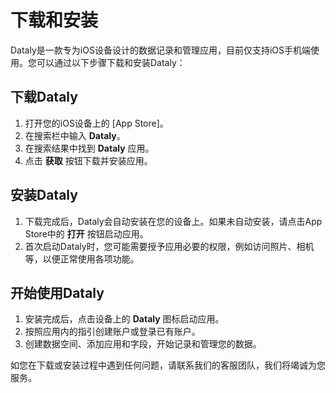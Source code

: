 # 下载和安装

Dataly是一款专为iOS设备设计的数据记录和管理应用，目前仅支持iOS手机端使用。您可以通过以下步骤下载和安装Dataly：

## 下载Dataly

1. 打开您的iOS设备上的 [App Store]。
2. 在搜索栏中输入 **Dataly**。
3. 在搜索结果中找到 **Dataly** 应用。
4. 点击 **获取** 按钮下载并安装应用。

## 安装Dataly

1. 下载完成后，Dataly会自动安装在您的设备上。如果未自动安装，请点击App Store中的 **打开** 按钮启动应用。
2. 首次启动Dataly时，您可能需要授予应用必要的权限，例如访问照片、相机等，以便正常使用各项功能。

## 开始使用Dataly

1. 安装完成后，点击设备上的 **Dataly** 图标启动应用。
2. 按照应用内的指引创建账户或登录已有账户。
3. 创建数据空间、添加应用和字段，开始记录和管理您的数据。

如您在下载或安装过程中遇到任何问题，请联系我们的客服团队，我们将竭诚为您服务。
